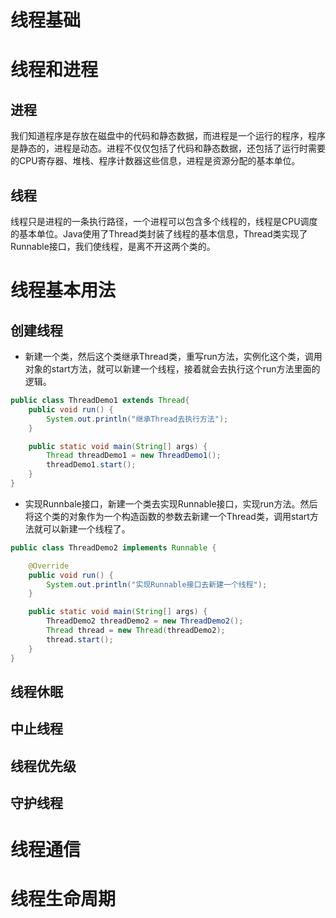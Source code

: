 # 线程基础

# 线程和进程

## 进程

我们知道程序是存放在磁盘中的代码和静态数据，而进程是一个运行的程序，程序是静态的，进程是动态。进程不仅仅包括了代码和静态数据，还包括了运行时需要的CPU寄存器、堆栈、程序计数器这些信息，进程是资源分配的基本单位。

## 线程

线程只是进程的一条执行路径，一个进程可以包含多个线程的，线程是CPU调度的基本单位。Java使用了Thread类封装了线程的基本信息，Thread类实现了Runnable接口，我们使线程，是离不开这两个类的。

# 线程基本用法

## 创建线程
- 新建一个类，然后这个类继承Thread类，重写run方法，实例化这个类，调用对象的start方法，就可以新建一个线程，接着就会去执行这个run方法里面的逻辑。

```java
public class ThreadDemo1 extends Thread{
    public void run() {
        System.out.println("继承Thread去执行方法");
    }

    public static void main(String[] args) {
        Thread threadDemo1 = new ThreadDemo1();
        threadDemo1.start();
    }
}
```

- 实现Runnbale接口，新建一个类去实现Runnable接口，实现run方法。然后将这个类的对象作为一个构造函数的参数去新建一个Thread类，调用start方法就可以新建一个线程了。
```java
public class ThreadDemo2 implements Runnable {

    @Override
    public void run() {
        System.out.println("实现Runnable接口去新建一个线程");
    }

    public static void main(String[] args) {
        ThreadDemo2 threadDemo2 = new ThreadDemo2();
        Thread thread = new Thread(threadDemo2);
        thread.start();
    }
}
```


## 线程休眠

## 中止线程

## 线程优先级

## 守护线程

# 线程通信

# 线程生命周期







